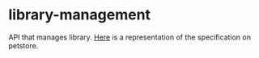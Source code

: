 # library-management
API that manages library.
[Here](https://petstore.swagger.io/?url=https://raw.githubusercontent.com/MiiJack/library-management/oas-td2-std079/docs/api.yml) is a representation of the specification on petstore.
